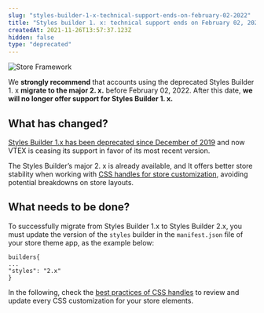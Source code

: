 ```yaml
---
slug: "styles-builder-1-x-technical-support-ends-on-february-02-2022"
title: "Styles builder 1. x: technical support ends on February 02, 2022"
createdAt: 2021-11-26T13:57:37.123Z
hidden: false
type: "deprecated"
---
```


![Store Framework](https://img.shields.io/badge/-Store%20Framework-red)

We **strongly recommend** that accounts using the deprecated Styles Builder 1. x **migrate to the major 2. x.** before February 02, 2022. After this date, **we will no longer offer support for Styles Builder 1. x.**

## What has changed?

[Styles Builder 1.x has been deprecated since December of 2019](https://vtex.io/docs/releases/2019-week-43-44/css-selectors-deprecation/) and now VTEX is ceasing its support in favor of its most recent version.

The Styles Builder’s major 2. x is already available, and It offers better store stability when working with [CSS handles for store customization](https://developers.vtex.com/vtex-developer-docs/docs/vtex-io-documentation-using-css-handles-for-store-customization), avoiding potential breakdowns on store layouts.

## What needs to be done?

To successfully migrate from Styles Builder 1.x to Styles Builder 2.x, you must update the version of the `styles` builder in the `manifest.json` file of your store theme app, as the example below:

```
builders{
...
"styles": "2.x"
}
```

In the following, check the [best practices of CSS handles](https://developers.vtex.com/vtex-developer-docs/docs/vtex-io-documentation-using-css-handles-for-store-customization#best-practices) to review and update every CSS customization for your store elements.
